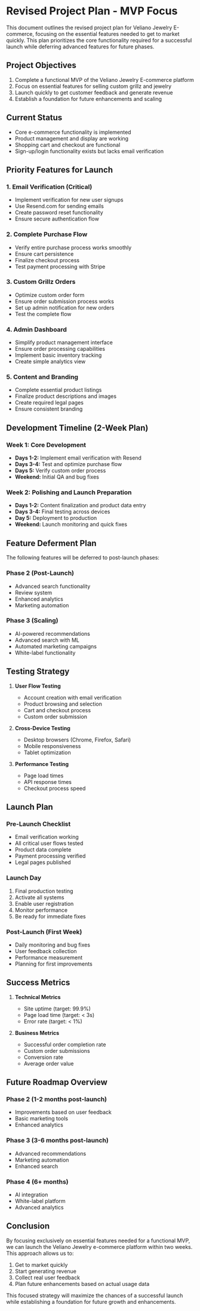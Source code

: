 # Revised Project Plan - MVP Focus

This document outlines the revised project plan for Veliano Jewelry E-commerce, focusing on the essential features needed to get to market quickly. This plan prioritizes the core functionality required for a successful launch while deferring advanced features for future phases.

## Project Objectives

1. Complete a functional MVP of the Veliano Jewelry E-commerce platform
2. Focus on essential features for selling custom grillz and jewelry
3. Launch quickly to get customer feedback and generate revenue
4. Establish a foundation for future enhancements and scaling

## Current Status

- Core e-commerce functionality is implemented
- Product management and display are working
- Shopping cart and checkout are functional
- Sign-up/login functionality exists but lacks email verification

## Priority Features for Launch

### 1. Email Verification (Critical)
- Implement verification for new user signups
- Use Resend.com for sending emails
- Create password reset functionality
- Ensure secure authentication flow

### 2. Complete Purchase Flow
- Verify entire purchase process works smoothly
- Ensure cart persistence
- Finalize checkout process
- Test payment processing with Stripe

### 3. Custom Grillz Orders
- Optimize custom order form
- Ensure order submission process works
- Set up admin notification for new orders
- Test the complete flow

### 4. Admin Dashboard
- Simplify product management interface
- Ensure order processing capabilities
- Implement basic inventory tracking
- Create simple analytics view

### 5. Content and Branding
- Complete essential product listings
- Finalize product descriptions and images
- Create required legal pages
- Ensure consistent branding

## Development Timeline (2-Week Plan)

### Week 1: Core Development
- **Days 1-2:** Implement email verification with Resend
- **Days 3-4:** Test and optimize purchase flow
- **Days 5:** Verify custom order process
- **Weekend:** Initial QA and bug fixes

### Week 2: Polishing and Launch Preparation
- **Days 1-2:** Content finalization and product data entry
- **Days 3-4:** Final testing across devices
- **Day 5:** Deployment to production
- **Weekend:** Launch monitoring and quick fixes

## Feature Deferment Plan

The following features will be deferred to post-launch phases:

### Phase 2 (Post-Launch)
- Advanced search functionality
- Review system
- Enhanced analytics
- Marketing automation

### Phase 3 (Scaling)
- AI-powered recommendations
- Advanced search with ML
- Automated marketing campaigns
- White-label functionality

## Testing Strategy

1. **User Flow Testing**
   - Account creation with email verification
   - Product browsing and selection
   - Cart and checkout process
   - Custom order submission

2. **Cross-Device Testing**
   - Desktop browsers (Chrome, Firefox, Safari)
   - Mobile responsiveness
   - Tablet optimization

3. **Performance Testing**
   - Page load times
   - API response times
   - Checkout process speed

## Launch Plan

### Pre-Launch Checklist
- Email verification working
- All critical user flows tested
- Product data complete
- Payment processing verified
- Legal pages published

### Launch Day
1. Final production testing
2. Activate all systems
3. Enable user registration
4. Monitor performance
5. Be ready for immediate fixes

### Post-Launch (First Week)
- Daily monitoring and bug fixes
- User feedback collection
- Performance measurement
- Planning for first improvements

## Success Metrics

1. **Technical Metrics**
   - Site uptime (target: 99.9%)
   - Page load time (target: < 3s)
   - Error rate (target: < 1%)

2. **Business Metrics**
   - Successful order completion rate
   - Custom order submissions
   - Conversion rate
   - Average order value

## Future Roadmap Overview

### Phase 2 (1-2 months post-launch)
- Improvements based on user feedback
- Basic marketing tools
- Enhanced analytics

### Phase 3 (3-6 months post-launch)
- Advanced recommendations
- Marketing automation
- Enhanced search

### Phase 4 (6+ months)
- AI integration
- White-label platform
- Advanced analytics

## Conclusion

By focusing exclusively on essential features needed for a functional MVP, we can launch the Veliano Jewelry e-commerce platform within two weeks. This approach allows us to:

1. Get to market quickly
2. Start generating revenue
3. Collect real user feedback
4. Plan future enhancements based on actual usage data

This focused strategy will maximize the chances of a successful launch while establishing a foundation for future growth and enhancements. 